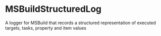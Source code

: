 # MSBuildStructuredLog
A logger for MSBuild that records a structured representation of executed targets, tasks, property and item values
